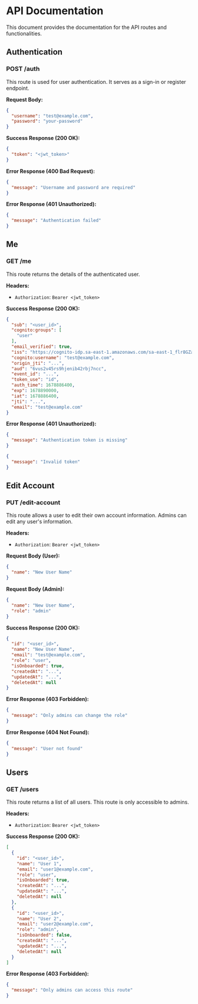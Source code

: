 # API Documentation

This document provides the documentation for the API routes and functionalities.

## Authentication

### POST /auth

This route is used for user authentication. It serves as a sign-in or register endpoint.

**Request Body:**

```json
{
  "username": "test@example.com",
  "password": "your-password"
}
```

**Success Response (200 OK):**

```json
{
  "token": "<jwt_token>"
}
```

**Error Response (400 Bad Request):**

```json
{
  "message": "Username and password are required"
}
```

**Error Response (401 Unauthorized):**

```json
{
  "message": "Authentication failed"
}
```

## Me

### GET /me

This route returns the details of the authenticated user.

**Headers:**

- `Authorization`: `Bearer <jwt_token>`

**Success Response (200 OK):**

```json
{
  "sub": "<user_id>",
  "cognito:groups": [
    "user"
  ],
  "email_verified": true,
  "iss": "https://cognito-idp.sa-east-1.amazonaws.com/sa-east-1_flr8GZaH0",
  "cognito:username": "test@example.com",
  "origin_jti": "...",
  "aud": "6vus2v45rs9hjenib42rbj7ncc",
  "event_id": "...",
  "token_use": "id",
  "auth_time": 1678886400,
  "exp": 1678890000,
  "iat": 1678886400,
  "jti": "...",
  "email": "test@example.com"
}
```

**Error Response (401 Unauthorized):**

```json
{
  "message": "Authentication token is missing"
}
```

```json
{
  "message": "Invalid token"
}
```

## Edit Account

### PUT /edit-account

This route allows a user to edit their own account information. Admins can edit any user's information.

**Headers:**

- `Authorization`: `Bearer <jwt_token>`

**Request Body (User):**

```json
{
  "name": "New User Name"
}
```

**Request Body (Admin):**

```json
{
  "name": "New User Name",
  "role": "admin"
}
```

**Success Response (200 OK):**

```json
{
  "id": "<user_id>",
  "name": "New User Name",
  "email": "test@example.com",
  "role": "user",
  "isOnboarded": true,
  "createdAt": "...",
  "updatedAt": "...",
  "deletedAt": null
}
```

**Error Response (403 Forbidden):**

```json
{
  "message": "Only admins can change the role"
}
```

**Error Response (404 Not Found):**

```json
{
  "message": "User not found"
}
```

## Users

### GET /users

This route returns a list of all users. This route is only accessible to admins.

**Headers:**

- `Authorization`: `Bearer <jwt_token>`

**Success Response (200 OK):**

```json
[
  {
    "id": "<user_id>",
    "name": "User 1",
    "email": "user1@example.com",
    "role": "user",
    "isOnboarded": true,
    "createdAt": "...",
    "updatedAt": "...",
    "deletedAt": null
  },
  {
    "id": "<user_id>",
    "name": "User 2",
    "email": "user2@example.com",
    "role": "admin",
    "isOnboarded": false,
    "createdAt": "...",
    "updatedAt": "...",
    "deletedAt": null
  }
]
```

**Error Response (403 Forbidden):**

```json
{
  "message": "Only admins can access this route"
}
```